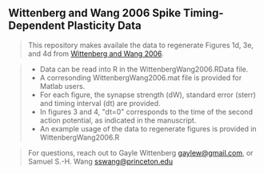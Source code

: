 ## Wittenberg and Wang 2006 Spike Timing-Dependent Plasticity Data

> This repository makes availale the data to regenerate Figures 1d, 3e, and 4d from [Wittenberg and Wang 2006](https://www.jneurosci.org/content/jneuro/26/24/6610.full.pdf).

> - Data can be read into R in the WittenbergWang2006.RData file. 
> - A corresonding WittenbergWang2006.mat file is provided for Matlab users.
> - For each figure, the synapse strength (dW), standard error (sterr) and timing interval (dt) are provided.
> - In figures 3 and 4, "dt=0" corresponds to the time of the second action potential, as indicated in the manuscript.
> - An example usage of the data to regenerate figures is provided in WittenbergWang2006.R

> For questions, reach out to Gayle Wittenberg gaylew@gmail.com, or Samuel S.-H. Wang sswang@princeton.edu


